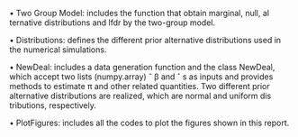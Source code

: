  • Two Group Model: includes the function that obtain marginal, null, al
ternative distributions and lfdr by the two-group model.

 • Distributions: defines the different prior alternative distributions used in
 the numerical simulations.
 
 • NewDeal: includes a data generation function and the class NewDeal,
 which accept two lists (numpy.array) ˆ β and ˆ s as inputs and provides
 methods to estimate π and other related quantities. Two different prior
 alternative distributions are realized, which are normal and uniform dis
tributions, respectively.

 • PlotFigures: includes all the codes to plot the figures shown in this report.
